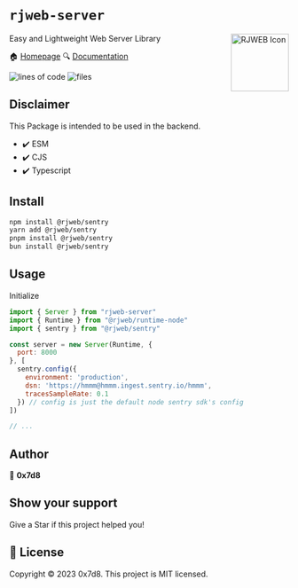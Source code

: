# `rjweb-server`

<img style="float: right;" alt="RJWEB Icon" height="104" src="https://cdn.rjns.dev/rjweb/icon.svg">

Easy and Lightweight Web Server Library

🏠 [Homepage](https://github.com/0x7d8/rjweb-sentry#readme)
🔍 [Documentation](https://server.rjweb.dev)

![lines of code](https://tokei.rs/b1/github/0x7d8/rjweb-sentry?category=code)
![files](https://tokei.rs/b1/github/0x7d8/rjweb-sentry?category=files)

## Disclaimer

This Package is intended to be used in the backend.

- ✔️ ESM
- ✔️ CJS
- ✔️ Typescript

## Install

```sh
npm install @rjweb/sentry
yarn add @rjweb/sentry
pnpm install @rjweb/sentry
bun install @rjweb/sentry
```

## Usage

Initialize

```js
import { Server } from "rjweb-server"
import { Runtime } from "@rjweb/runtime-node"
import { sentry } from "@rjweb/sentry"

const server = new Server(Runtime, {
  port: 8000
}, [
  sentry.config({
    environment: 'production',
    dsn: 'https://hmmm@hmmm.ingest.sentry.io/hmmm',
    tracesSampleRate: 0.1
  }) // config is just the default node sentry sdk's config
])

// ...
```

## Author

👤 **0x7d8**

## Show your support

Give a Star if this project helped you!

## 📝 License

Copyright © 2023 0x7d8.
This project is MIT licensed.
